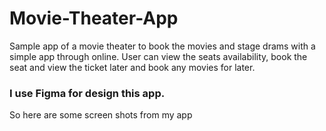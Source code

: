 # Movie-Theater-App

Sample app of a movie theater to book the movies and stage drams with a simple app through online. 
 User can view the seats availability, book the seat and view the ticket later and book any movies for later.  

### I use Figma for design this app. 

So here are some screen shots from my app
